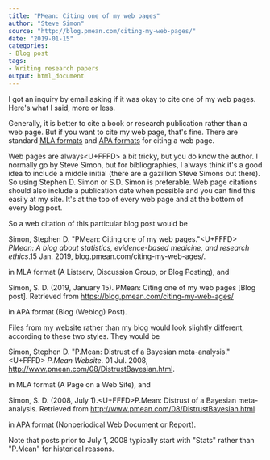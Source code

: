```yaml
---
title: "PMean: Citing one of my web pages"
author: "Steve Simon"
source: "http://blog.pmean.com/citing-my-web-pages/"
date: "2019-01-15"
categories:
- Blog post
tags:
- Writing research papers
output: html_document
---
```


I got an inquiry by email asking if it was okay to cite one of my web
pages. Here's what I said, more or less.

<!---More--->

Generally, it is better to cite a book or research publication rather
than a web page. But if you want to cite my web page, that's fine. There
are standard [MLA
formats](https://owl.purdue.edu/owl/research_and_citation/mla_style/mla_formatting_and_style_guide/mla_works_cited_electronic_sources.html)
and [APA
formats](https://owl.purdue.edu/owl/research_and_citation/apa_style/apa_formatting_and_style_guide/reference_list_electronic_sources.html)
for citing a web page.

Web pages are always<U+FFFD> a bit tricky, but you do know the author. I
normally go by Steve Simon, but for bibliographies, I always think it's
a good idea to include a middle initial (there are a gazillion Steve
Simons out there). So using Stephen D. Simon or S.D. Simon is
preferable. Web page citations should also include a publication date
when possible and you can find this easily at my site. It's at the top
of every web page and at the bottom of every blog post.

So a web citation of this particular blog post would be

Simon, Stephen D. "PMean: Citing one of my web pages."<U+FFFD> *PMean: A blog
about statistics, evidence-based medicine, and research ethics*.15 Jan.
2019, blog.pmean.com/citing-my-web-ages/.

in MLA format (A Listserv, Discussion Group, or Blog Posting), and

Simon, S. D. (2019, January 15). PMean: Citing one of my web pages
\[Blog post\]. Retrieved from https://blog.pmean.com/citing-my-web-ages/

in APA format (Blog (Weblog) Post).

Files from my website rather than my blog would look slightly different,
according to these two styles. They would be

Simon, Stephen D. "P.Mean: Distrust of a Bayesian meta-analysis."<U+FFFD>
*P.Mean Website*. 01 Jul. 2008,
http://www.pmean.com/08/DistrustBayesian.html.

in MLA format (A Page on a Web Site), and

Simon, S. D. (2008, July 1).<U+FFFD>P.Mean: Distrust of a Bayesian
meta-analysis. Retrieved from
http://www.pmean.com/08/DistrustBayesian.html

in APA format (Nonperiodical Web Document or Report).

Note that posts prior to July 1, 2008 typically start with "Stats"
rather than "P.Mean" for historical reasons.


